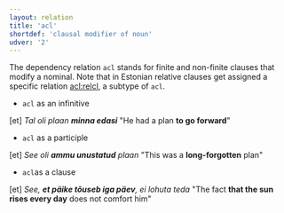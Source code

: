 ```yaml
---
layout: relation
title: 'acl'
shortdef: 'clausal modifier of noun'
udver: '2'
---
```


The dependency relation  `acl` stands for finite and non-finite clauses that modify a nominal. Note that in Estonian relative clauses get assigned a specific relation [acl:relcl](), a subtype of `acl`.

* `acl` as an infinitive 

[et] _Tal oli plaan <b>minna edasi</b>_ "He had a plan <b>to go forward</b>"

* `acl` as a participle

[et] _See oli <b>ammu unustatud</b> plaan_ "This was a <b>long-forgotten</b> plan" 

* `acl`as a clause

[et] _See, <b>et päike tõuseb iga päev</b>, ei lohuta teda_ "The fact <b>that the sun rises every day</b> does not comfort him"

<!-- Interlanguage links updated Čt lis 12 09:43:08 CET 2020 -->
